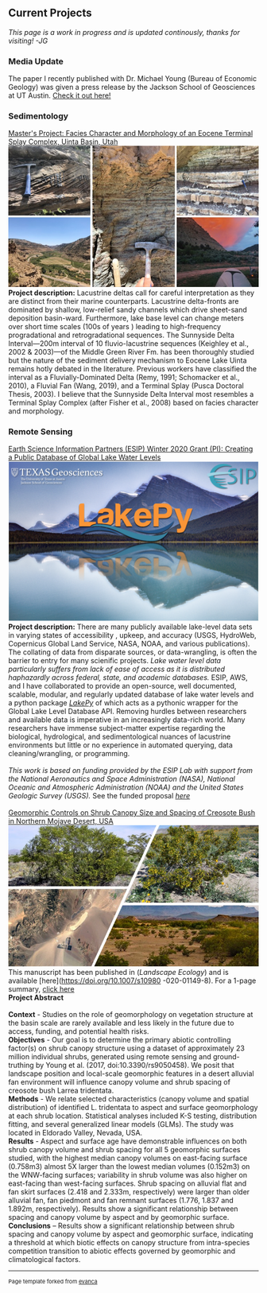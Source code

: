 ## Current Projects
_This page is a work in progress and is updated continously, thanks for visiting!
-JG_

### Media Update
The paper I recently published with Dr. Michael Young (Bureau of Economic Geology) was given a press release by the
 Jackson School of Geosciences at UT Austin. [Check it out here!](https://www.jsg.utexas.edu/news/2020/12/big-data-enables-first-census-of-desert-shrub/)

### Sedimentology 
[Master's Project: Facies Character and Morphology of an Eocene Terminal Splay Complex, Uinta Basin, Utah](/Uinta)
<img src="images/uintachannel.jpg"/>
**Project description:** Lacustrine deltas call for careful interpretation as they are distinct from their marine
counterparts. Lacustrine delta-fronts are dominated by shallow, low-relief sandy channels which drive sheet-sand
deposition basin-ward. Furthermore, lake base level can change meters over short time scales (100s of years
) leading to high-frequency progradational and retrogradational sequences. The Sunnyside Delta Interval—200m
interval of 10 fluvio-lacustrine sequences (Keighley et al., 2002 & 2003)—of the Middle Green River Fm. has been
thoroughly studied but the nature of the sediment delivery mechanism to Eocene Lake Uinta remains hotly debated in
the literature. Previous workers have classified the interval as a Fluvially-Dominated Delta (Remy, 1991; Schomacker
 et al., 2010), a Fluvial Fan (Wang, 2019), and a Terminal Splay (Pusca Doctoral Thesis, 2003). I believe that the
 Sunnyside Delta Interval most resembles a Terminal Splay Complex (after Fisher et al., 2008) based on facies
 character and morphology.
<br>
### Remote Sensing
[Earth Science Information Partners (ESIP) Winter 2020 Grant (PI): Creating a Public Database of Global Lake Water
 Levels](https://medium.com/esip/introducing-lakepy-accessing-lake-water-level-data-through-a-python-api-9a62944a43d)
<img src="images/esipfr.png"/>
**Project description:** There are many publicly available lake-level data sets in varying states of accessibility
, upkeep, and accuracy (USGS, HydroWeb, Copernicus Global Land Service, NASA, NOAA, and various publications). The
collating of data from disparate sources, or data-wrangling, is often the barrier to entry for many scienific
 projects. _Lake water level data particularly suffers from lack of ease of access as it is distributed haphazardly
 across federal, state, and academic databases._ ESIP, AWS, and I have collaborated to provide an open-source, well
 documented, scalable, modular, and regularly updated database of lake water levels and a python package [_LakePy_](http://lakepydocs.com.s3-website.us-east-2.amazonaws.com/) of
 which acts as a pythonic wrapper for the Global Lake Level Database API. Removing hurdles between researchers and 
available data is imperative in an increasingly data-rich world. Many researchers have immense subject-matter expertise regarding the biological, hydrological, and sedimentological nuances of lacustrine environments but little or no experience in automated querying, data cleaning/wrangling, or programming. 
<br><br> 
_This work is based on funding provided by the ESIP Lab with support from the National Aeronautics and Space Administration (NASA), National Oceanic and Atmospheric Administration (NOAA) and the United States Geologic Survey (USGS)._
See the funded proposal [_here_](pdf/ESIP_Proposal_2020_Gearon_Fuka.pdf)
<br><br>
[Geomorphic Controls on Shrub Canopy Size and Spacing of Creosote Bush in Northern Mojave Desert, USA](https://doi.org/10.1007/s10980-020-01149-8)
<img src="images/BoulderCity.jpg"/>
This manuscript has been published in (_Landscape Ecology_) and is available [here](https://doi.org/10.1007/s10980
-020-01149-8). For a 1-page summary, [click here](https://www.beg.utexas.edu/node/6269)<br>
**Project Abstract**<br><br>
**Context** - Studies on the role of geomorphology on vegetation structure at the basin scale are rarely available
 and less likely in the future due to access, funding, and potential health risks. <br>
**Objectives** - Our goal is to determine the primary abiotic controlling factor(s) on shrub canopy structure using a dataset of approximately 23 million individual shrubs, generated using remote sensing and ground-truthing by Young et al. (2017, doi:10.3390/rs9050458). We posit that landscape position and local-scale geomorphic features in a desert alluvial fan environment will influence canopy volume and shrub spacing of creosote bush Larrea tridentata.  <br>
**Methods** - We relate selected characteristics (canopy volume and spatial distribution) of identified L. tridentata to aspect and surface geomorphology at each shrub location. Statistical analyses included K-S testing, distribution fitting, and several generalized linear models (GLMs). The study was located in Eldorado Valley, Nevada, USA. <br>
**Results** - Aspect and surface age have demonstrable influences on both shrub canopy volume and shrub spacing for
 all 5 geomorphic surfaces studied, with the highest median canopy volumes on east-facing surface (0.758m3) almost 5X
  larger than the lowest median volumes (0.152m3) on the WNW-facing surfaces; variability in shrub volume was also
   higher on east-facing than west-facing surfaces. Shrub spacing on alluvial flat and fan skirt surfaces (2.418 and
    2.333m, respectively) were larger than older alluvial fan, fan piedmont and fan remnant surfaces (1.776, 1.837 and 1.892m, respectively). Results show a significant relationship between spacing and canopy volume by aspect and by geomorphic surface. <br>
**Conclusions** – Results show a significant relationship between shrub spacing and canopy volume by aspect and geomorphic surface, indicating a threshold at which biotic effects on canopy structure from intra-species competition transition to abiotic effects governed by geomorphic and climatological factors.  

---
<p style="font-size:11px">Page template forked from <a href="https://github.com/evanca/quick-portfolio">evanca</a></p>
<!-- Remove above link if you don't want to attibute -->
